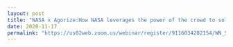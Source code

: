 ```yaml
---
layout: post
title: "NASA x Agorize:How NASA leverages the power of the crowd to solve tough problems<br>[Webinar]"
date: 2020-11-17
permalink: "https://us02web.zoom.us/webinar/register/9116034282154/WN_Sn-OhV1WRn2gN75e_qOxiw"
---
```

